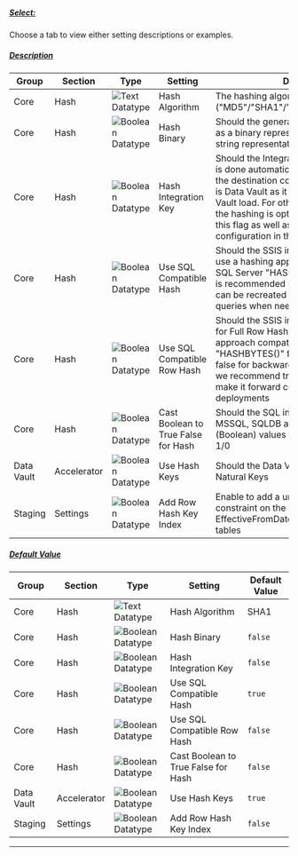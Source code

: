 ##### [Select:](#tab/settings-hash-key-select)

Choose a tab to view either setting descriptions or examples.

##### [Description](#tab/settings-hash-key-description)

| Group      | Section     | Type                                                                 | Setting                             | Description                                                                                                                                                                                                                                                                                                                                            |
| ---------- | ----------- | -------------------------------------------------------------------- | ----------------------------------- | ------------------------------------------------------------------------------------------------------------------------------------------------------------------------------------------------------------------------------------------------------------------------------------------------------------------------------------------------------ |
| Core       | Hash        | ![Text Datatype](/img/bimlflex/text.svg "Text Datatype")          | Hash Algorithm                      | The hashing algorithm to use. ("MD5"/"SHA1"/"SHA2_256"/"SHA2_512")                                                                                                                                                                                                                                                                                     |
| Core       | Hash        | ![Boolean Datatype](/img/bimlflex/boolean.svg "Boolean Datatype") | Hash Binary                         | Should the generated hash value be stored as a binary representation rather than a string representation                                                                                                                                                                                                                                               |
| Core       | Hash        | ![Boolean Datatype](/img/bimlflex/boolean.svg "Boolean Datatype") | Hash Integration Key                | Should the Integration Key be hashed. This is done automatically for any project where the destination connection integration stage is Data Vault as it is a requirement for a Data Vault load. For other load process designs the hashing is optional and controlled by this flag as well as the hashing configuration in the configuration sheet |
| Core       | Hash        | ![Boolean Datatype](/img/bimlflex/boolean.svg "Boolean Datatype") | Use SQL Compatible Hash             | Should the SSIS inline hashing component use a hashing approach compatible with the SQL Server "HASHBYTES()" function. This is recommended so that the hashed values can be recreated using standard SQL queries when needed                                                                                                                           |
| Core       | Hash        | ![Boolean Datatype](/img/bimlflex/boolean.svg "Boolean Datatype") | Use SQL Compatible Row Hash         | Should the SSIS inline hashing component for Full Row Hashing use a hashing approach compatible with the SQL Server "HASHBYTES()" function. The default is false for backward compatibility however we recommend true for new projects to make it forward compatible with cloud deployments                                                            |
| Core       | Hash        | ![Boolean Datatype](/img/bimlflex/boolean.svg "Boolean Datatype") | Cast Boolean to True False for Hash | Should the SQL inline hashing function for MSSQL, SQLDB and Synapse convert BIT (Boolean) values to True/False instead of 1/0                                                                                                                                                                                                                          |
| Data Vault | Accelerator | ![Boolean Datatype](/img/bimlflex/boolean.svg "Boolean Datatype") | Use Hash Keys                       | Should the Data Vault use Hash Keys or Natural Keys                                                                                                                                                                                                                                                                                                    |
| Staging    | Settings    | ![Boolean Datatype](/img/bimlflex/boolean.svg "Boolean Datatype") | Add Row Hash Key Index              | Enable to add a unique, non-clustered constraint on the RowHashKey and EffectiveFromDate columns in staging tables                                                                                                                                                                                                                                     |

##### [Default Value](#tab/settings-hash-key-default)

| Group      | Section     | Type                                                                 | Setting                             | Default Value |
| ---------- | ----------- | -------------------------------------------------------------------- | ----------------------------------- | ------------- |
| Core       | Hash        | ![Text Datatype](/img/bimlflex/text.svg "Text Datatype")          | Hash Algorithm                      | SHA1          |
| Core       | Hash        | ![Boolean Datatype](/img/bimlflex/boolean.svg "Boolean Datatype") | Hash Binary                         | `false`       |
| Core       | Hash        | ![Boolean Datatype](/img/bimlflex/boolean.svg "Boolean Datatype") | Hash Integration Key                | `false`       |
| Core       | Hash        | ![Boolean Datatype](/img/bimlflex/boolean.svg "Boolean Datatype") | Use SQL Compatible Hash             | `true`        |
| Core       | Hash        | ![Boolean Datatype](/img/bimlflex/boolean.svg "Boolean Datatype") | Use SQL Compatible Row Hash         | `false`       |
| Core       | Hash        | ![Boolean Datatype](/img/bimlflex/boolean.svg "Boolean Datatype") | Cast Boolean to True False for Hash | `false`       |
| Data Vault | Accelerator | ![Boolean Datatype](/img/bimlflex/boolean.svg "Boolean Datatype") | Use Hash Keys                       | `true`        |
| Staging    | Settings    | ![Boolean Datatype](/img/bimlflex/boolean.svg "Boolean Datatype") | Add Row Hash Key Index              | `false`       |

***